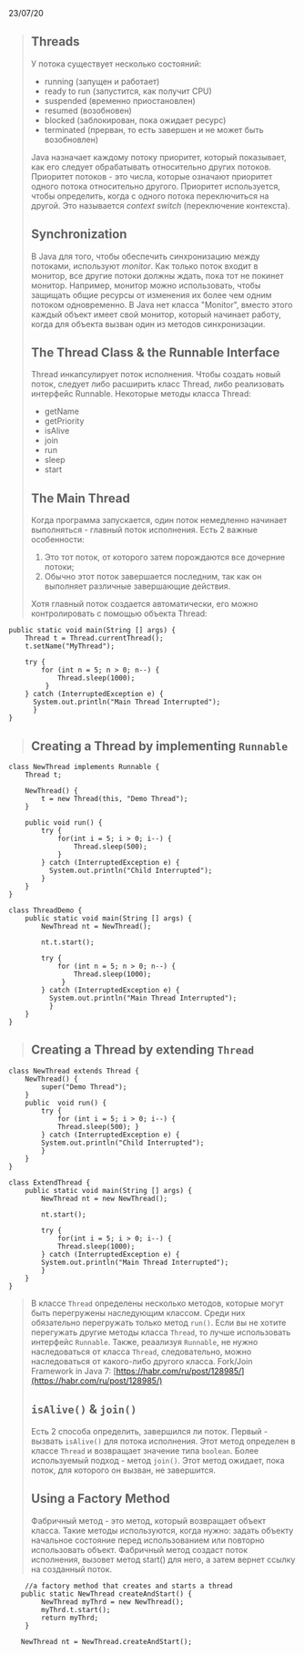 23/07/20
>## Threads
>У потока существует несколько состояний:
> - running (запущен и работает)
> - ready to run (запустится, как получит CPU)
> - suspended (временно приостановлен)
> - resumed (возобновен)
> - blocked (заблокирован, пока ожидает ресурс)
> - terminated (прерван, то есть завершен и не может быть возобновлен)
>
> Java назначает каждому потоку приоритет, который показывает, как его следует обрабатывать относительно других потоков. Приоритет потоков - это числа, которые означают приоритет одного потока относительно другого. Приоритет используется, чтобы определить, когда с одного потока переключиться на другой. Это называется *context switch* (переключение контекста). 
>## Synchronization
>В Java для того, чтобы обеспечить синхронизацию между потоками, используют *monitor*. Как только поток входит в монитор, все другие потоки должны ждать, пока тот не покинет монитор. Например, монитор можно использовать, чтобы защищать общие ресурсы от изменения их более чем одним потоком одновременно. 
>В Java нет класса "Monitor", вместо этого каждый объект имеет свой монитор, который начинает работу, когда для объекта вызван один из методов синхронизации. 
>## The Thread Class & the Runnable Interface
>Thread инкапсулирует поток исполнения. Чтобы создать новый поток, следует либо расширить класс Thread, либо реализовать интерфейс Runnable.
>Некоторые методы класса Thread:
> - getName
> - getPriority
> - isAlive
> - join
> - run
> - sleep
> - start
> 
>## The Main Thread
>Когда программа запускается, один поток немедленно начинает выполняться - главный поток исполнения. Есть 2 важные особенности:
> 1. Это тот поток, от которого затем порождаются все дочерние потоки;
> 2. Обычно этот поток завершается последним, так как он выполняет различные завершающие действия.
>
>Хотя главный поток создается автоматически, его можно контролировать с помощью объекта Thread:

    public static void main(String [] args) {
	    Thread t = Thread.currentThread();
	    t.setName("MyThread");
    
	    try {
		    for (int n = 5; n > 0; n--) {
			    Thread.sleep(1000);
			 }
		} catch (InterruptedException e) {
		  System.out.println("Main Thread Interrupted");
		  }
	}
>## Creating a Thread by implementing `Runnable`

    class NewThread implements Runnable {
    	Thread t;
    	
    	NewThread() {
	    	t = new Thread(this, "Demo Thread");
    	}

	    public void run() {
			try {
				for(int i = 5; i > 0; i--) {
					Thread.sleep(500);
				}
			} catch (InterruptedException e) {
			  System.out.println("Child Interrupted");
			}
		}
	}
	
	class ThreadDemo {
		public static void main(String [] args) {
			NewThread nt = NewThread();
			
			nt.t.start();
	    
		    try {
			    for (int n = 5; n > 0; n--) {
				    Thread.sleep(1000);
				 }
			} catch (InterruptedException e) {
			  System.out.println("Main Thread Interrupted");
			  }
		}
	}
	
>## Creating a Thread by extending `Thread`

    class NewThread extends Thread {
    	NewThread() {
    		super("Demo Thread");
    	}
    	public  void run() {
    		try {
    			for (int i = 5; i > 0; i--) {
    			Thread.sleep(500); }
    		} catch (InterruptedException е) {
    		System.out.println("Child Interrupted");
    		}
    	}
    }
    
    class ExtendThread {
    	public static void main(String [] args) {
    		NewThread nt = new NewThread();
    		
    		nt.start();
    		
    		try {
    			for(int i = 5; i > 0; i--) {
    			Thread.sleep(1000);
    		} catch (InterruptedException е) {
    		System.out.println("Main Thread Interrupted");
    		}
    	}
    }
    
> В классе `Thread` определены несколько методов, которые могут быть перегружены наследующим классом. Среди них обязательно перегружать только метод `run()`. Если вы не хотите перегужать другие методы класса `Thread`, то лучше использовать интерфейс `Runnable`. Также, реаализуя `Runnable`, не нужно наследоваться от класса `Thread`, следовательно, можно наследоваться от какого-либо другого класса. 
>Fork/Join Framework in Java 7: [https://habr.com/ru/post/128985/](https://habr.com/ru/post/128985/)
>## `isAlive()` & `join()`
>Есть 2 способа определить, завершился ли поток. Первый - вызвать `isAlive()` для потока исполнения. Этот метод определен в классе `Thread` и возвращает значение типа `boolean`. Более используемый подход - метод `join()`. Этот метод ожидает, пока поток, для которого он вызван, не завершится. 
>## Using a Factory Method
>Фабричный метод - это метод, который возвращает объект класса. Такие методы используются, когда нужно: задать объекту начальное состояние перед использованием или повторно использовать объект. Фабричный метод создаст поток исполнения, вызовет метод start() для него, а затем вернет ссылку на созданный поток. 
>

	    //a factory method that creates and starts a thread
       public static NewThread createAndStart() {
        	NewThread myThrd = new NewThread();
        	myThrd.t.start();
        	return myThrd;
        }
        
       NewThread nt = NewThread.createAndStart();

<!--stackedit_data:
eyJoaXN0b3J5IjpbMTg4NjMxMzIwOF19
-->